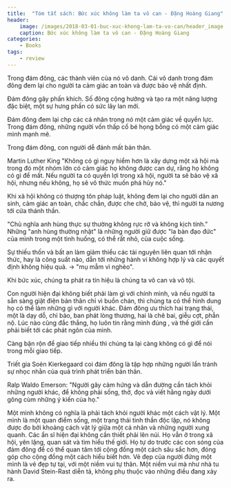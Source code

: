 ```yaml
---
title:  "Tóm tắt sách: Bức xúc không làm ta vô can - Đặng Hoàng Giang"
header:
    image: /images/2018-03-01-buc-xuc-khong-lam-ta-vo-can/header_image.jpg
    caption: Bức xúc không làm ta vô can - Đặng Hoàng Giang
categories: 
    - Books
tags:
    - review
---
```


Trong đám đông, các thành viên của nó vô danh. Cái vô danh trong đám đông đem lại cho người ta cảm giác an toàn và được bảo vệ nhất định. 

Đám đông gây phấn khích. Số đông cộng hưởng và tạo ra một năng lượng đặc biệt, một sự hưng phấn có sức lây lan mới. 

Đám đông đem lại chp các cá nhân trong nó một cảm giác về quyền lực. Trong đám đông, những người vốn thấp cổ bé họng bỗng có một cảm giác mình mạnh mẽ. 

Trong đám đông, con người dễ đánh mất bản thân. 

Martin Luther King "Không có gì nguy hiểm hơn là xây dựng một xã hội mà trong đó một nhóm lớn có cảm giác họ không được can dự, rằng họ không có gì để mất. Nếu người ta có quyền lợi trong xã hội, người ta sẽ bảo vệ xã hội, nhưng nếu không, họ sẽ vô thức muốn phá hủy nó." 

Khi xã hội không có thượng tôn pháp luật, không đem lại cho người dân an sinh, cảm giác an toàn, chắc chắn, được che chở, bảo vệ, thì người ta nương tới cửa thánh thần. 

"Chủ nghĩa anh hùng thực sự thường không rực rỡ và không kịch tính." Những "anh hùng thường nhật" là những người giữ được "la bàn đạo đức" của mình trong một tình huống, có thể rất nhỏ, của cuộc sống. 

Sự thiếu thốn và bất an làm giảm thiểu các tài nguyên liên quan tới nhận thức, hay là công suất não, dẫn tới những hành vi không hợp lý và các quyết định không hiệu quả. -> "mụ mẫm vì nghèo". 

Khi bức xúc, chúng ta phát ra tín hiệu là chúng ta vô can và vô tội.  

Con người hiện đại không biết phải làm gì với chính mình, và nếu người ta sẵn sàng giật điện bản thân chỉ vì buồn chán, thì chúng ta có thể hình dung họ có thể làm những gì với người khác. Đám đông ưu thích hai trạng thái, một là dạy dỗ, chỉ bảo, ban phát lòng thương, hai là chê bai, giễu cợt, phẫn nộ. Lúc nào cũng đắc thắng, họ luôn tin rằng mình đúng , và thế giới cần phải biết tới các phát ngôn của mình. 

Càng bận rộn để giao tiếp nhiều thì chúng ta lại càng không có gì để nói trong mỗi giao tiếp. 

Triết gia Soẻn Kierkegaard coi đám đông là tập hợp những người lẩn tránh sự nhọc nhằn của quá trình phát triển bản thân. 

Ralp Waldo Emerson: "Người gây cảm hứng và dẫn đường cần tách khỏi những người khác, để không phải sống, thở, đọc và viết hằng ngày dưới gông cùm những ý kiến của họ." 

Một mình không có nghĩa là phải tách khỏi người khác một cách vật lý. Một mình là một quan điểm sống, một trạng thái tinh thần độc lập, nó không được đo bởi khoảng cách vật lý giữa một cá nhân và những người xung quanh. Các ẩn sĩ hiện đại không cần thiết phải lên núi. Họ vẫn ở trong xã hội, yên lặng, quan sát và tìm hiểu thế giới. Họ tự do trước các con sóng của đám đông để có thể quan tâm tới cộng đồng một cách sâu sắc hơn, đóng góp cho cộng đồng một cách hiểu biết hơn. Vẻ đẹp của người đứng một mình là vẻ đẹp tự tại, với một niềm vui tự thân. Một niềm vui mà như nhà tu hành David Stein-Rast diễn tả, không phụ thuộc vào những điều đang xảy ra. 